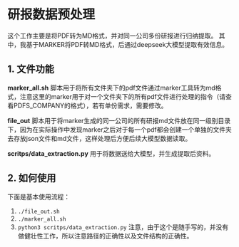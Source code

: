 # 研报数据预处理
这个工作主要是将PDF转为MD格式，并对同一公司多份研报进行归纳提取。
其中，我基于MARKER将PDF转MD格式，后通过deepseek大模型提取有效信息。
## 1. 文件功能
**marker_all.sh** 脚本用于将所有文件夹下的pdf文件通过marker工具转为md格式，注意这里的marker用于对一个文件夹下的所有pdf文件进行处理的指令（请查看PDFS_COMPANY的格式），若有单份需求，需要修改。 

**file_out** 脚本用于将marker生成的同一公司的所有研报md文件放在同一级别目录下，因为在实际操作中发现marker之后对于每一个pdf都会创建一个单独的文件夹去存放json文件和md文件，这样处理后方便后续大模型数据读取。

**scritps/data_extraction.py** 用于将数据送给大模型，并生成提取后资料。
## 2. 如何使用
下面是基本使用流程：
1. `./file_out.sh`
2. `./marker_all.sh`
3. `python3 scritps/data_extraction.py`
注意，由于这个是随手写的，并没有做健壮性工作，所以注意路径的正确性以及文件结构的正确性。
